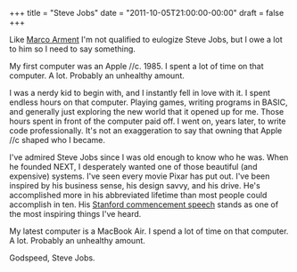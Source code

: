 +++
title = "Steve Jobs"
date = "2011-10-05T21:00:00-00:00"
draft = false
+++

Like [Marco Arment](http://www.marco.org/2011/10/05/steve-jobs-dies) I'm
not qualified to eulogize Steve Jobs, but I owe a lot to him so I need
to say something.

My first computer was an Apple //c. 1985. I spent a lot of time on that
computer. A lot. Probably an unhealthy amount.

I was a nerdy kid to begin with, and I instantly fell in love with it. I
spent endless hours on that computer. Playing games, writing programs in
BASIC, and generally just exploring the new world that it opened up for
me. Those hours spent in front of the computer paid off. I went on,
years later, to write code professionally. It's not an exaggeration to
say that owning that Apple //c shaped who I became.

I've admired Steve Jobs since I was old enough to know who he was. When
he founded NEXT, I desperately wanted one of those beautiful (and
expensive) systems. I've seen every movie Pixar has put out. I've been
inspired by his business sense, his design savvy, and his drive. He's
accomplished more in his abbreviated lifetime than most people could
accomplish in ten. His [Stanford commencement
speech](http://news.stanford.edu/news/2005/june15/jobs-061505.html)
stands as one of the most inspiring things I've heard.

My latest computer is a MacBook Air. I spend a lot of time on that
computer. A lot. Probably an unhealthy amount.

Godspeed, Steve Jobs.


